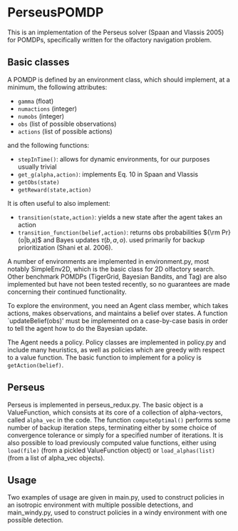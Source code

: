 # PerseusPOMDP
This is an implementation of the Perseus solver (Spaan and Vlassis 2005) for POMDPs, specifically written for the olfactory navigation problem.
## Basic classes
A POMDP is defined by an environment class, which should implement, at a minimum, the following attributes:
- `gamma` (float)
- `numactions` (integer)
- `numobs` (integer)
- `obs` (list of possible observations)
- `actions` (list of possible actions)

and the following functions:
- `stepInTime()`: allows for dynamic environments, for our purposes usually trivial
- `get_g(alpha,action)`: implements Eq. 10 in Spaan and Vlassis
- `getObs(state)` 
- `getReward(state,action)`

It is often useful to also implement:
- `transition(state,action)`: yields a new state after the agent takes an action
- `transition_function(belief,action)`: returns obs probabilities ${\rm Pr}(o|b,a)$ and Bayes updates $\tau(b,a,o)$. used primarily for backup prioritization (Shani et al. 2006).

A number of environments are implemented in environment.py, most notably SimpleEnv2D, which is the basic class for 2D olfactory search. Other benchmark POMDPs (TigerGrid, Bayesian Bandits, and Tag) are also implemented but have not been tested recently, so no guarantees are made concerning their continued functionality.

To explore the environment, you need an Agent class member, which takes actions, makes observations, and maintains a belief over states. A function `updateBelief(obs)' must be implemented on a case-by-case basis in order to tell the agent how to do the Bayesian update.

The Agent needs a policy. Policy classes are implemented in policy.py and include many heuristics, as well as policies which are greedy with respect to a value function. The basic function to implement for a policy is `getAction(belief)`.

## Perseus
Perseus is implemented in perseus_redux.py. The basic object is a ValueFunction, which consists at its core of a collection of alpha-vectors, called `alpha_vec` in the code. The function `computeOptimal()` performs some number of backup iteration steps, terminating either by some choice of convergence tolerance or simply for a specified number of iterations. It is also possible to load previously computed value functions, either using `load(file)` (from a pickled ValueFunction object) or `load_alphas(list)` (from a list of alpha_vec objects).

## Usage
Two examples of usage are given in main.py, used to construct policies in an isotropic environment with multiple possible detections, and main_windy.py, used to construct policies in a windy environment with one possible detection.

